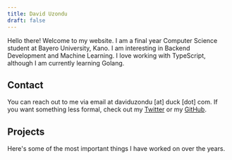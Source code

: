 ```yaml
---
title: David Uzondu
draft: false
---
```


Hello there! Welcome to my website. I am a final year Computer Science student at Bayero University, Kano. I am interesting in Backend Development and Machine Learning. I love working with TypeScript, although I am currently learning Golang.

## Contact

You can reach out to me via email at daviduzondu [at] duck [dot] com. If you want something less formal, check out my [Twitter](https://twitter.com/davidcuzondu) or my [GitHub](https://github.com/daviduzondu).

## Projects

Here's some of the most important things I have worked on over the years.

<div class="responsive-grid">
<!-- projects-card title="Spaces Downloader" description="A Twitter Spaces downloader built with TypeScript." -->

<!-- projects-card title="OTMS" description="An Online Test Management System built with Next.js and Nest.js." -->
</div>

